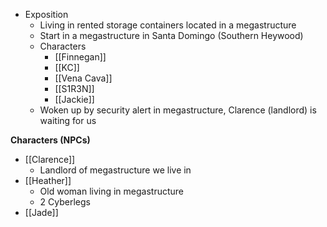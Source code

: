 - Exposition
	- Living in rented storage containers located in a megastructure
	- Start in a megastructure in Santa Domingo (Southern Heywood)
	- Characters
		- [[Finnegan]]
		- [[KC]]
		- [[Vena Cava]]
		- [[S1R3N]]
		- [[Jackie]]
	- Woken up by security alert in megastructure, Clarence (landlord) is waiting for us




**Characters (NPCs)**

- [[Clarence]]
	- Landlord of megastructure we live in
- [[Heather]]
	- Old woman living in megastructure
	- 2 Cyberlegs
- [[Jade]]


